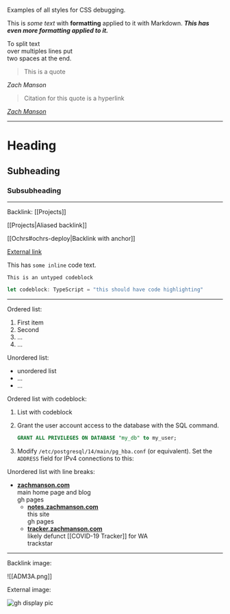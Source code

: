 Examples of all styles for CSS debugging.

This is *some text* with **formatting** applied to it with Markdown.  ***This has even more formatting applied to it.***

To split text  
over multiples lines put  
two spaces at the end.

>This is a quote

<cite>Zach Manson</cite>

>Citation for this quote is a hyperlink

[<cite>Zach Manson</cite>](https://zachmanson.com)

---

# Heading

## Subheading

### Subsubheading

---

Backlink: [[Projects]]

[[Projects|Aliased backlink]]

[[Ochrs#ochrs-deploy|Backlink with anchor]]

[External link](https://zachmanson.com)

This has `some inline` code text.

```
This is an untyped codeblock
```

```ts
let codeblock: TypeScript = "this should have code highlighting"
```

---

Ordered list:

1. First item
2. Second
3. ...
4. ...

Unordered list:

- unordered list
- ...
- ...

Ordered list with codeblock:

1. List with codeblock
2. Grant the user account access to the database with the SQL command. 

    ```sql
    GRANT ALL PRIVILEGES ON DATABASE "my_db" to my_user;
    ```

3. Modify `/etc/postgresql/14/main/pg_hba.conf` (or equivalent). Set the `ADDRESS` field for IPv4 connections to this:

Unordered list with line breaks:

- **[zachmanson.com](https://zachmanson.com)**  
  main home page and blog  
  gh pages
	- **[notes.zachmanson.com](https://notes.zachmanson.com)**  
	  this site  
	  gh pages
	- **[tracker.zachmanson.com](https://tracker.zachmanson.com)**  
	  likely defunct [[COVID-19 Tracker]] for WA  
	  trackstar


---

Backlink image:

![[ADM3A.png]]


External image:

![gh display pic](https://avatars.githubusercontent.com/u/24368336)
